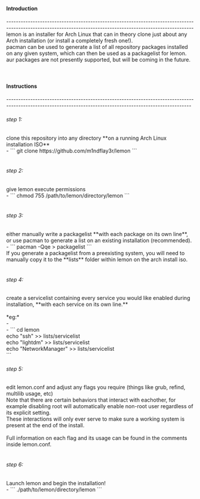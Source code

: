 <h4>Introduction</h4>
------------------------------------------------------------------------------------------------------------------------------------------------------------<br/>
lemon is an installer for Arch Linux that can in theory clone just about any Arch installation (or install a completely fresh one!).<br/>
pacman can be used to generate a list of all repository packages installed on any given system, which can then be used as a packagelist for lemon.<br/>
aur packages are not presently supported, but will be coming in the future.<br/>
<br/>
<br/>
<h4>Instructions</h4>
-----------------------------------------------------------------------------------------------------------------------------------------------------------<br/>
<h6>step 1:</h6> 
clone this repository into any directory **on a running Arch Linux installation ISO** <br/>
- ``` git clone https://github.com/m1ndflay3r/lemon ```
<br/>
<br/>
<h6>step 2:</h6> 
give lemon execute permissions <br/>
- ``` chmod 755 /path/to/lemon/directory/lemon ```
<br/>
<br/>
<h6>step 3:</h6> 
either manually write a packagelist **with each package on its own line**, or use pacman to generate a list on an existing installation (recommended). <br/>
- ``` pacman -Qqe > packagelist ```
<br/>
If you generate a packagelist from a preexisting system, you will need to manually copy it to the **lists** folder within lemon on the arch install iso. <br/>
<br/>
<h6>step 4:</h6> 
create a servicelist containing every service you would like enabled during installation, **with each service on its own line.**<br/>
<br/>
*eg:*<br/>-<br/>
- ``` cd lemon<br/>
    echo "ssh" >> lists/servicelist<br/>
    echo "lightdm" >> lists/servicelist<br/>
    echo "NetworkManager" >> lists/servicelist<br/> ```
<br/>
<h6>step 5:</h6> 
edit lemon.conf and adjust any flags you require (things like grub, refind, multilib usage, etc)<br/>
Note that there are certain behaviors that interact with eachother, for example disabling root will automatically enable non-root user regardless of its explicit setting. <br/>
These interactions will only ever serve to make sure a working system is present at the end of the install.<br/>
<br/>
Full information on each flag and its usage can be found in the comments inside lemon.conf.<br/>
<br/>
<h6>step 6:</h6>
Launch lemon and begin the installation!<br/>
- ``` ./path/to/lemon/directory/lemon ```
<br/>

